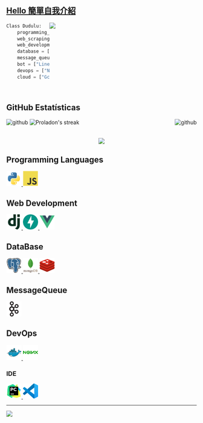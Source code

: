 <!-- ### Hi there 👋 -->
## <a href="https://duduru.website/" target="_blank">Hello 簡單自我介紹</a>
<img  width="390" align="right" src="https://i.imgur.com/ugWb6BU.gif" />


```python
Class Dudulu:
    programming_languages = ["Python", "JavaScript"]
    web_scraping ["Requests", "Selenium"]
    web_development = ["Django", "FastApi", "Vue"]
    database = ["PostgreSQL", "Redis", "MongoDB"]
    message_queue = ["Kafka"]
    bot = ["Line", "Discord"]
    devops = ["Nginx", "Docker", "Docker Compose"]
    cloud = ["Gcp"]
```
<br>

## **GitHub Estatísticas**
<img  align="right" alt="github" src="https://github-readme-stats.vercel.app/api/top-langs/?username=hgalytoby&hide=html&layout=compact&theme=radical"/>
<img  width="450" alt="github" src="https://github-readme-stats.vercel.app/api?username=hgalytoby&show_icons=true&theme=radical"/>
<img  width="450" title="🔥 Get streak stats for your profile at git.io/streak-stats" alt="Proladon's streak" src="https://github-readme-streak-stats.herokuapp.com/?user=hgalytoby&theme=radical&hide_border=true&stroke=0000&background=060A0CD0"/>
<br><br>
<p align="center" dir="auto">
  <a href="https://github.com/hgalytoby">
    <img align="center" src="https://github-profile-trophy.vercel.app/?username=hgalytoby&theme=onedark&no-frame=true&row=1&&margin-w=20&no-bg=true" style="max-width: 100%;">
  </a>
</p>

<!--
## [**LeetCode**](https://leetcode.com/hgalytoby/)
<p align="center" dir="auto">
  <a href="https://leetcard.jacoblin.cool/hgalytoby?theme=unicorn&font=ABeeZee&ext=heatmap&cache=0" target="_blank">
    <img align="center" src="https://leetcard.jacoblin.cool/hgalytoby?theme=unicorn&font=ABeeZee&ext=heatmap&cache=0" style="max-width: 100%;">
  </a>
</p>
--->


## **Programming Languages**
<a href="https://www.python.org" target="_blank"> 
<img src="https://raw.githubusercontent.com/devicons/devicon/master/icons/python/python-original.svg" alt="python" width="40" height="40"/> 
</a>

<a href="https://developer.mozilla.org/en-US/docs/Web/JavaScript" target="_blank"> 
<img src="https://raw.githubusercontent.com/devicons/devicon/master/icons/javascript/javascript-original.svg" alt="javascript" width="40" height="40"/> 
</a>

## **Web Development** 
<a href="https://www.djangoproject.com/" target="_blank"> 
<img src="https://raw.githubusercontent.com/devicons/devicon/master/icons/django/django-plain.svg" alt="django" width="40" height="40"/> 
</a>

<a href="https://fastapi.tiangolo.com/" target="_blank"> 
<img src="https://raw.githubusercontent.com/devicons/devicon/master/icons/fastapi/fastapi-plain.svg" alt="fastapi" width="40" height="40"/> 
</a>

<a href="https://vuejs.org/" target="_blank"> 
<img src="https://raw.githubusercontent.com/devicons/devicon/master/icons/vuejs/vuejs-original.svg" alt="vue" width="40" height="40"/> 
</a> 

## **DataBase**
<a href="https://www.postgresql.org/" target="_blank"> 
<img src="https://raw.githubusercontent.com/devicons/devicon/master/icons/postgresql/postgresql-original.svg" alt="postgresql" width="40" height="40"/> 
</a> 

<a href="https://www.mongodb.com/" target="_blank"> 
<img src="https://raw.githubusercontent.com/devicons/devicon/master/icons/mongodb/mongodb-original-wordmark.svg" alt="mongodb" width="40" height="40"/> 
</a> 

<a href="https://redis.io/" target="_blank"> 
<img src="https://raw.githubusercontent.com/devicons/devicon/master/icons/redis/redis-original.svg" alt="redis" width="40" height="40"/> 
</a> 

## **MessageQueue**
<a href="https://kafka.apache.org/" target="_blank"> 
<img src="https://raw.githubusercontent.com/devicons/devicon/master/icons/apachekafka/apachekafka-original.svg" alt="kafka" width="40" height="40"/> 
</a> 


## **DevOps**
<a href="https://www.docker.com/" target="_blank"> 
<img src="https://raw.githubusercontent.com/devicons/devicon/master/icons/docker/docker-original.svg" alt="docker" width="40" height="40"/> 
</a> 

<a href="https://nginx.org/" target="_blank"> 
<img src="https://raw.githubusercontent.com/devicons/devicon/master/icons/nginx/nginx-original.svg" alt="nginx" width="40" height="40"/> 
</a> 

### **IDE**
<a href="https://www.jetbrains.com/pycharm/" target="_blank"> 
<img src="https://raw.githubusercontent.com/devicons/devicon/master/icons/pycharm/pycharm-original.svg" alt="pycharm" width="40" height="40"/> 
</a> 

<a href="https://code.visualstudio.com/" target="_blank"> 
<img src="https://raw.githubusercontent.com/devicons/devicon/master/icons/vscode/vscode-original.svg" alt="vscode" width="40" height="40"/> 
</a>

<hr>
<img src="https://activity-graph.herokuapp.com/graph?username=hgalytoby&theme=react-dark">

<!--
**hgalytoby/hgalytoby** is a ✨ _special_ ✨ repository because its `README.md` (this file) appears on your GitHub profile.

Here are some ideas to get you started:

- 🔭 I’m currently working on ...
- 🌱 I’m currently learning ...
- 👯 I’m looking to collaborate on ...
- 🤔 I’m looking for help with ...
- 💬 Ask me about ...
- 📫 How to reach me: ...
- 😄 Pronouns: ...
- ⚡ Fun fact: ...
-->

